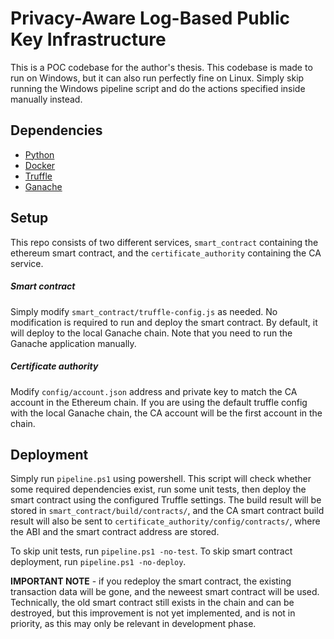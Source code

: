 # Privacy-Aware Log-Based Public Key Infrastructure
This is a POC codebase for the author's thesis. This codebase is made to run on Windows, but it can also run perfectly fine on Linux. Simply skip running the Windows pipeline script and do the actions specified inside manually instead.

## Dependencies
- [Python](https://www.python.org/downloads/)
- [Docker](https://docs.docker.com/engine/install/)
- [Truffle](https://archive.trufflesuite.com/docs/truffle/how-to/install/)
- [Ganache](https://archive.trufflesuite.com/ganache/)

## Setup
This repo consists of two different services, `smart_contract` containing the ethereum smart contract, and the `certificate_authority` containing the CA service.

##### Smart contract
Simply modify `smart_contract/truffle-config.js` as needed. No modification is required to run and deploy the smart contract. By default, it will deploy to the local Ganache chain. Note that you need to run the Ganache application manually.

##### Certificate authority
Modify `config/account.json` address and private key to match the CA account in the Ethereum chain. If you are using the default truffle config with the local Ganache chain, the CA account will be the first account in the chain. 

## Deployment
Simply run `pipeline.ps1` using powershell. This script will check whether some required dependencies exist, run some unit tests, then deploy the smart contract using the configured Truffle settings. The build result will be stored in `smart_contract/build/contracts/`, and the CA smart contract build result will also be sent to `certificate_authority/config/contracts/`, where the ABI and the smart contract address are stored.


To skip unit tests, run `pipeline.ps1 -no-test`.
To skip smart contract deployment, run `pipeline.ps1 -no-deploy`.


**IMPORTANT NOTE** - if you redeploy the smart contract, the existing transaction data will be gone, and the neweest smart contract will be used. Technically, the old smart contract still exists in the chain and can be destroyed, but this improvement is not yet implemented, and is not in priority, as this may only be relevant in development phase.